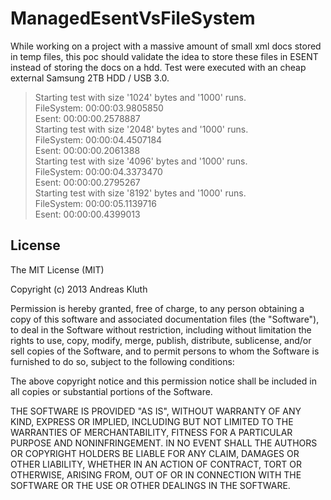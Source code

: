 ManagedEsentVsFileSystem
========================
While working on a project with a massive amount of small xml docs stored in temp files, this poc should
validate the idea to store these files in ESENT instead of storing the docs on a hdd. Test were executed with 
an cheap external Samsung 2TB HDD / USB 3.0.

> Starting test with size '1024' bytes and '1000' runs.  
> FileSystem: 00:00:03.9805850  
> Esent: 00:00:00.2578887  
> Starting test with size '2048' bytes and '1000' runs.  
> FileSystem: 00:00:04.4507184  
> Esent: 00:00:00.2061388  
> Starting test with size '4096' bytes and '1000' runs.  
> FileSystem: 00:00:04.3373470  
> Esent: 00:00:00.2795267  
> Starting test with size '8192' bytes and '1000' runs.  
> FileSystem: 00:00:05.1139716  
> Esent: 00:00:00.4399013

License
-------
The MIT License (MIT)

Copyright (c) 2013 Andreas Kluth  

Permission is hereby granted, free of charge, to any person obtaining a copy
 of this software and associated documentation files (the "Software"), to deal
 in the Software without restriction, including without limitation the rights
 to use, copy, modify, merge, publish, distribute, sublicense, and/or sell
 copies of the Software, and to permit persons to whom the Software is
 furnished to do so, subject to the following conditions:

The above copyright notice and this permission notice shall be included in
 all copies or substantial portions of the Software.

THE SOFTWARE IS PROVIDED "AS IS", WITHOUT WARRANTY OF ANY KIND, EXPRESS OR
 IMPLIED, INCLUDING BUT NOT LIMITED TO THE WARRANTIES OF MERCHANTABILITY,
 FITNESS FOR A PARTICULAR PURPOSE AND NONINFRINGEMENT. IN NO EVENT SHALL THE
 AUTHORS OR COPYRIGHT HOLDERS BE LIABLE FOR ANY CLAIM, DAMAGES OR OTHER
 LIABILITY, WHETHER IN AN ACTION OF CONTRACT, TORT OR OTHERWISE, ARISING FROM,
 OUT OF OR IN CONNECTION WITH THE SOFTWARE OR THE USE OR OTHER DEALINGS IN
 THE SOFTWARE.
